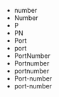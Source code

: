 ﻿- number
- Number
- P
- PN
- Port
- port
- PortNumber
- Portnumber
- portnumber
- Port-number
- port-number
